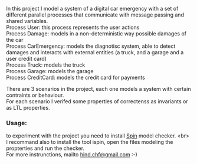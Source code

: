 In this project I model a system of a digital car emergency with a set of different parallel processes that communicate with message passing and shared variables. <br/>
Process User: this process represents the user actions <br/>
Process Damage: models in a non-deterministic way possible damages of the car <br/>
Process CarEmergency: models the diagnotisc system, able to detect damages and interacts with external entities (a truck, and a garage and a user credit card) <br/>
Process Truck: models the truck <br/>
Process Garage: models the garage <br/> 
Process CreditCard: models the credit card for payments <br/>

There are 3 scenarios in the project, each one models a system with certain contraints or behaviour. <br/>
For each scenario I verifed some properties of correctenss as invariants or as LTL properties. 

### Usage: 
to experiment with the project you need to install [Spin](http://spinroot.com/spin/whatispin.html) model checker. <br\>
I recommand also to install the tool ispin, open the files modeling the propterties and run the checker. <br/>
For more instrunctions, mailto hind.chf@gmail.com :-)
